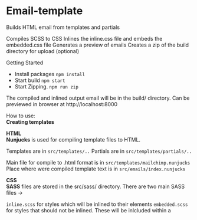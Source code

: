 # Email-template

Builds HTML email from templates and partials

Compiles SCSS to CSS
Inlines the inline.css file and embeds the embedded.css file
Generates a preview of emails
Creates a zip of the build directory for upload (optional)


Getting Started
- Install packages
`npm install`
- Start build
`npm start`
- Start Zipping.
`npm run zip`


The compiled and inlined output email will be in the build/ directory. 
Can be previewed in browser at http://localhost:8000



How to use: <br/>
<b>Creating templates</b>

<b>HTML</b> <br/>
<b>Nunjucks</b> is used for compiling template files to HTML.

Templates are in `src/templates/..` 
Partials      are in `src/templates/partials/..`

Main file for compile to .html format         is  in `src/templates/mailchimp.nunjucks`
Place where were compiled template text is  in `src/emails/index.nunjucks`

<b>CSS</b><br/>
<b>SASS</b> files are stored in the src/sass/ directory. 
There are two main SASS files ->
  
`inline.scss` for styles which will be inlined to their elements
`embedded.scss` for styles that should not be inlined. These will be inlcluded within a <style> element in the <head>

